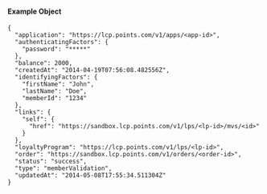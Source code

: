 #### Example Object

    {
      "application": "https://lcp.points.com/v1/apps/<app-id>",
      "authenticatingFactors": {
        "password": "*****"
      },
      "balance": 2000,
      "createdAt": "2014-04-19T07:56:08.482556Z",
      "identifyingFactors": {
        "firstName": "John",
        "lastName": "Doe",
        "memberId": "1234"
      },
      "links": {
        "self": {
          "href": "https://sandbox.lcp.points.com/v1/lps/<lp-id>/mvs/<id>"
        }
      },
      "loyaltyProgram": "https://lcp.points.com/v1/lps/<lp-id>",
      "order": "https://sandbox.lcp.points.com/v1/orders/<order-id>",
      "status": "success",
      "type": "memberValidation",
      "updatedAt": "2014-05-08T17:55:34.511304Z"
    }
